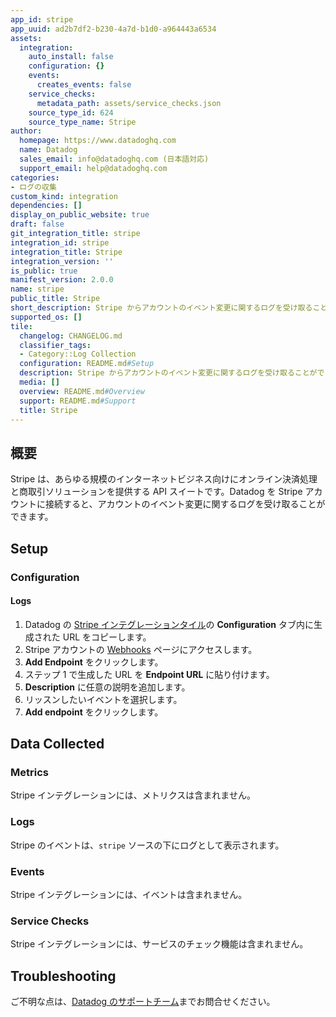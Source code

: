 ```yaml
---
app_id: stripe
app_uuid: ad2b7df2-b230-4a7d-b1d0-a964443a6534
assets:
  integration:
    auto_install: false
    configuration: {}
    events:
      creates_events: false
    service_checks:
      metadata_path: assets/service_checks.json
    source_type_id: 624
    source_type_name: Stripe
author:
  homepage: https://www.datadoghq.com
  name: Datadog
  sales_email: info@datadoghq.com (日本語対応)
  support_email: help@datadoghq.com
categories:
- ログの収集
custom_kind: integration
dependencies: []
display_on_public_website: true
draft: false
git_integration_title: stripe
integration_id: stripe
integration_title: Stripe
integration_version: ''
is_public: true
manifest_version: 2.0.0
name: stripe
public_title: Stripe
short_description: Stripe からアカウントのイベント変更に関するログを受け取ることができます。
supported_os: []
tile:
  changelog: CHANGELOG.md
  classifier_tags:
  - Category::Log Collection
  configuration: README.md#Setup
  description: Stripe からアカウントのイベント変更に関するログを受け取ることができます。
  media: []
  overview: README.md#Overview
  support: README.md#Support
  title: Stripe
---
```


<!--  SOURCED FROM https://github.com/DataDog/integrations-internal-core -->
## 概要

Stripe は、あらゆる規模のインターネットビジネス向けにオンライン決済処理と商取引ソリューションを提供する API スイートです。Datadog を Stripe アカウントに接続すると、アカウントのイベント変更に関するログを受け取ることができます。

## Setup

### Configuration

#### Logs

1. Datadog の [Stripe インテグレーションタイル][1]の **Configuration** タブ内に生成された URL をコピーします。
2. Stripe アカウントの [Webhooks][2] ページにアクセスします。
3. **Add Endpoint** をクリックします。
4. ステップ 1 で生成した URL を **Endpoint URL** に貼り付けます。
5. **Description** に任意の説明を追加します。
6. リッスンしたいイベントを選択します。
7. **Add endpoint** をクリックします。


## Data Collected

### Metrics

Stripe インテグレーションには、メトリクスは含まれません。

### Logs

Stripe のイベントは、`stripe` ソースの下にログとして表示されます。

### Events

Stripe インテグレーションには、イベントは含まれません。

### Service Checks

Stripe インテグレーションには、サービスのチェック機能は含まれません。

## Troubleshooting

ご不明な点は、[Datadog のサポートチーム][3]までお問合せください。

[1]: https://app.datadoghq.com/integrations/stripe
[2]: https://dashboard.stripe.com/webhooks
[3]: https://docs.datadoghq.com/ja/help